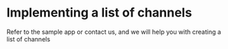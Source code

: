 # Implementing a list of channels

Refer to the sample app or contact us, and we will help you with creating a list of channels
